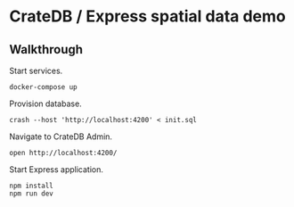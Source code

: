# CrateDB / Express spatial data demo


## Walkthrough

Start services.
```shell
docker-compose up
```

Provision database.
```shell
crash --host 'http://localhost:4200' < init.sql
```

Navigate to CrateDB Admin.
```shell
open http://localhost:4200/
```

Start Express application.
```shell
npm install
npm run dev
```
